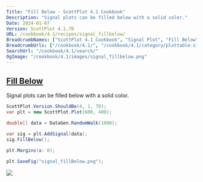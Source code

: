 ```yaml
---
Title: "Fill Below - ScottPlot 4.1 Cookbook"
Description: "Signal plots can be filled below with a solid color."
Date: 2024-01-07
Version: ScottPlot 4.1.70
URL: /cookbook/4.1/recipes/signal_fillbelow/
BreadcrumbNames: ["ScottPlot 4.1 Cookbook", "Signal Plot", "Fill Below"]
BreadcrumbUrls: ["/cookbook/4.1/", "/cookbook/4.1/category/plottable-signal-plot", "/cookbook/4.1/recipes/signal_fillbelow/"]
SearchUrl: "/cookbook/4.1/search/"
OgImage: "/cookbook/4.1/images/signal_fillbelow.png"
---
```


<h2><a id='fill-below' href='/cookbook/4.1/recipes/signal_fillbelow/'>Fill Below</a></h2>

Signal plots can be filled below with a solid color.

```cs
ScottPlot.Version.ShouldBe(4, 1, 70);
var plt = new ScottPlot.Plot(600, 400);

double[] data = DataGen.RandomWalk(1000);

var sig = plt.AddSignal(data);
sig.FillBelow();

plt.Margins(x: 0);

plt.SaveFig("signal_fillBelow.png");
```

<img src='../../images/signal_fillbelow.png' class='d-block mx-auto my-5' />


